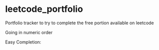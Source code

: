 # leetcode_portfolio
Portfolio tracker to try to complete the free portion available on leetcode

Going in numeric order

Easy Completion: